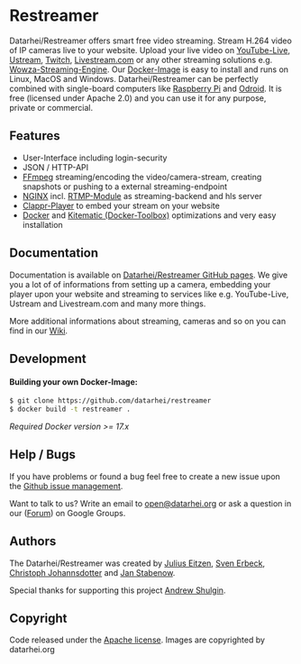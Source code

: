 # Restreamer

Datarhei/Restreamer offers smart free video streaming. Stream H.264 video of IP cameras live to your website. Upload your live video on [YouTube-Live](https://www.youtube.com/), [Ustream](http://www.ustream.tv/), [Twitch](http://www.twitch.tv/), [Livestream.com](http://livestream.com/) or any other streaming solutions e.g. [Wowza-Streaming-Engine](https://www.wowza.com/). Our [Docker-Image](https://hub.docker.com/search/?q=restreamer&page=1&isAutomated=0&isOfficial=0&starCount=0&pullCount=0) is easy to install and runs on Linux, MacOS and Windows. Datarhei/Restreamer can be perfectly combined with single-board computers like [Raspberry Pi](https://www.raspberrypi.org/) and [Odroid](http://www.hardkernel.com/main/main.php). It is free (licensed under Apache 2.0) and you can use it for any purpose, private or commercial.  

## Features

- User-Interface including login-security
- JSON / HTTP-API
- <a target= "_blank" href="http://ffmpeg.org/">FFmpeg</a> streaming/encoding the video/camera-stream, creating snapshots or pushing to a external streaming-endpoint
- <a target= "_blank" href="http://nginx.org/">NGINX</a> incl. <a target= "_blank" href="https://github.com/sergey-dryabzhinsky/nginx-rtmp-module">RTMP-Module</a> as streaming-backend and hls server
- <a target= "_blank" href="https://github.com/clappr/clappr">Clappr-Player</a> to embed your stream on your website
- <a target= "_blank" href="https://www.docker.com/">Docker</a> and <a target= "_blank" href="https://kitematic.com/">Kitematic (Docker-Toolbox)</a> optimizations and very easy installation

## Documentation

Documentation is available on [Datarhei/Restreamer GitHub pages](https://datarhei.github.io/restreamer/).
We give you a lot of of informations from setting up a camera, embedding your player upon your website and streaming to services like e.g. YouTube-Live, Ustream and Livestream.com and many more things. 

More additional informations about streaming, cameras and so on you can find in our [Wiki](https://datarhei.github.com/restreamer/wiki). 

## Development

#### Building your own Docker-Image:

```sh
$ git clone https://github.com/datarhei/restreamer
$ docker build -t restreamer .
```

*Required Docker version >= 17.x*

## Help / Bugs

If you have problems or found a bug feel free to create a new issue upon the <a target= "_blank" href="https://github.com/datarhei/restreamer/issues">Github issue management</a>.

Want to talk to us? Write an email to <a href="mailto:open@datarhei.org?subject=Datarhei/Restreamer">open@datarhei.org</a> or ask a question in our (<a target= "_blank" href="https://groups.google.com/forum/#!forum/datarhei">Forum</a>) on Google Groups.

## Authors

The Datarhei/Restreamer was created by [Julius Eitzen](https://github.com/jeitzen), [Sven Erbeck](https://github.com/svenerbeck), [Christoph Johannsdotter](https://github.com/christophjohannsdotter) and [Jan Stabenow](https://github.com/jstabenow).   

Special thanks for supporting this project [Andrew Shulgin](https://github.com/andrew-shulgin).

## Copyright

Code released under the [Apache license](LICENSE). Images are copyrighted by datarhei.org
